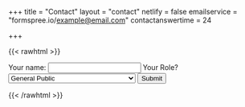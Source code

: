 +++
title = "Contact"
layout = "contact"
netlify = false
emailservice = "formspree.io/example@email.com"
contactanswertime = 24

+++

{{< rawhtml >}}

<form id="my-form"
  action="https://formspree.io/f/xzbkrgey"
  method="POST"
>
  <label>Your name:</label>
  <input type="email" name="email" />
    <label>Your Role? <select name="role[]" >
      <option value="General public">General Public</option>
      <option value="Doctors nurses scientists dentists">Doctors, nurses, scientists, dentists etc</option>
      <option value="Holistic health practitioners">Holistic health practitioners</option>
    </select></label>
  <button id="my-form-button">Submit</button>
  <p id="my-form-status"></p>
</form>{{< /rawhtml >}}



<!-- FORMSPREE: Place this script at the end of the body tag -->

<script>
  window.addEventListener("DOMContentLoaded", function() {

    // get the form elements defined in your form HTML above
    
    var form = document.getElementById("my-form");
    var button = document.getElementById("my-form-button");
    var status = document.getElementById("my-form-status");
    
    // Success and Error functions for after the form is submitted
    
    function success() {
      form.reset();
      button.style = "display: none ";
      status.innerHTML = "Thanks!";
    }
    
    function error() {
      status.innerHTML = "Oops! There was a problem.";
    }
    
    // handle the form submission event
    
    form.addEventListener("submit", function(ev) {
      ev.preventDefault();
      var data = new FormData(form);
      ajax(form.method, form.action, data, success, error);
    });
  });

  // helper function for sending an AJAX request

  function ajax(method, url, data, success, error) {
    var xhr = new XMLHttpRequest();
    xhr.open(method, url);
    xhr.setRequestHeader("Accept", "application/json");
    xhr.onreadystatechange = function() {
      if (xhr.readyState !== XMLHttpRequest.DONE) return;
      if (xhr.status === 200) {
        success(xhr.response, xhr.responseType);
      } else {
        error(xhr.status, xhr.response, xhr.responseType);
      }
    };
    xhr.send(data);
  }
</script>